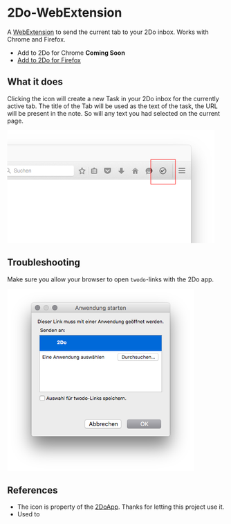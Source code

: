# 2Do-WebExtension

A [WebExtension](https://developer.mozilla.org/en-US/Add-ons/WebExtensions) to send the current tab to your 2Do inbox. Works with Chrome and Firefox.

* Add to 2Do for Chrome **Coming Soon**
* [Add to 2Do for Firefox](https://addons.mozilla.org/de/firefox/addon/add-to-2do/)

## What it does

Clicking the icon will create a new Task in your 2Do inbox for the currently active tab. The title of the Tab will be used as the text of the task, the URL will be present in the note. So will any text you had selected on the current page.

![Screenshot showing the extension icon](support/screenshot.jpg)

## Troubleshooting

Make sure you allow your browser to open `twodo`-links with the 2Do app.

![Screenshot for allowing firefox to use 2Do](support/start-application.png)

## References

* The icon is property of the [2DoApp](http://www.2doapp.com/). Thanks for letting this project use it.
* Used to
